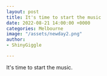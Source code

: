 ```yaml
---
layout: post
title: It's time to start the music
date: 2022-08-21 14:00:00 +0000
categories: Melbourne
image: "/assets/newday2.png"
author:
- ShinyGiggle

---
```

It's time to start the music.
